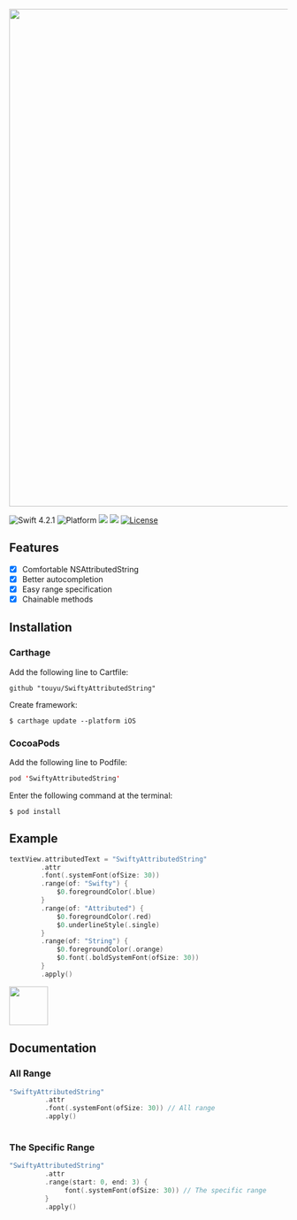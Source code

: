 <p align="center">
  <img src="https://github.com/touyu/SwiftyAttributedString/blob/assets/logo.png" width=900>
</p>

![Swift 4.2.1](https://img.shields.io/badge/Swift-4.2.1-orange.svg)
![Platform](https://img.shields.io/cocoapods/p/SwiftyAttributedString.svg)
<img src="https://img.shields.io/badge/pod-v4.3.1-blue.svg">
<a href="https://github.com/Carthage/Carthage/"><img src="https://img.shields.io/badge/Carthage-compatible-4BC51D.svg?style=flat"></a>
[![License](http://img.shields.io/:license-mit-blue.svg)](http://doge.mit-license.org)

## Features
- [x] Comfortable NSAttributedString
- [x] Better autocompletion
- [x] Easy range specification
- [x] Chainable methods

## Installation

### Carthage
Add the following line to Cartfile:
```
github "touyu/SwiftyAttributedString"
```

Create framework:

```
$ carthage update --platform iOS
```

### CocoaPods
Add the following line to Podfile:
```swift
pod 'SwiftyAttributedString'
```

Enter the following command at the terminal:
```
$ pod install
```

## Example

```swift
textView.attributedText = "SwiftyAttributedString"
        .attr
        .font(.systemFont(ofSize: 30))
        .range(of: "Swifty") {
            $0.foregroundColor(.blue)
        }
        .range(of: "Attributed") {
            $0.foregroundColor(.red)
            $0.underlineStyle(.single)
        }
        .range(of: "String") {
            $0.foregroundColor(.orange)
            $0.font(.boldSystemFont(ofSize: 30))
        }
        .apply()
```                        

<img src="https://github.com/touyu/SwiftyAttributedString/blob/assets/001.png" height=70>

## Documentation

### All Range

```swift
"SwiftyAttributedString"
         .attr
         .font(.systemFont(ofSize: 30)) // All range
         .apply()
  
```

### The Specific Range

```swift
"SwiftyAttributedString"
         .attr
         .range(start: 0, end: 3) {
              font(.systemFont(ofSize: 30)) // The specific range
         }
         .apply()
  
```

